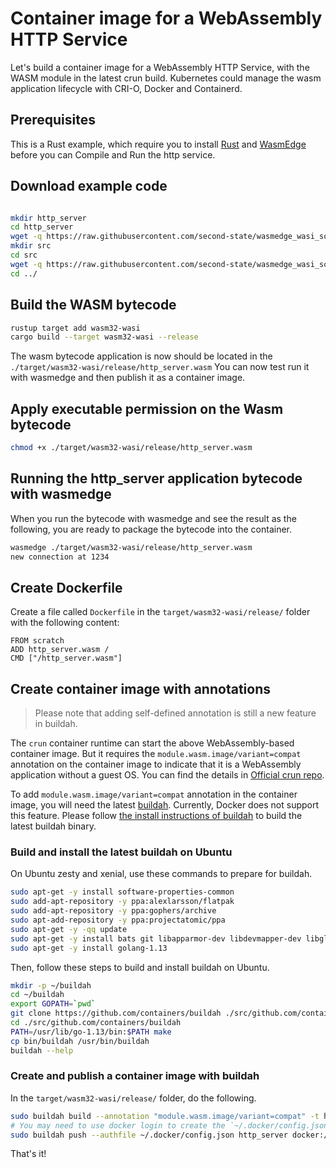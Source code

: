 # Container image for a WebAssembly HTTP Service

Let's build a container image for a WebAssembly HTTP Service, with the WASM module
in the latest crun build. Kubernetes could manage the wasm application lifecycle
with CRI-O, Docker and Containerd.

## Prerequisites

This is a Rust example, which require you to install [Rust](https://www.rust-lang.org/tools/install)
and [WasmEdge](https://github.com/WasmEdge/WasmEdge/blob/master/docs/install.md)
before you can Compile and Run the http service.

## Download example code

```bash

mkdir http_server
cd http_server
wget -q https://raw.githubusercontent.com/second-state/wasmedge_wasi_socket/main/examples/http_server/Cargo.toml
mkdir src
cd src
wget -q https://raw.githubusercontent.com/second-state/wasmedge_wasi_socket/main/examples/http_server/src/main.rs
cd ../

```

## Build the WASM bytecode

```bash
rustup target add wasm32-wasi
cargo build --target wasm32-wasi --release
```

The wasm bytecode application is now should be located in the `./target/wasm32-wasi/release/http_server.wasm`
You can now test run it with wasmedge and then publish it as a container image.

## Apply executable permission on the Wasm bytecode

```bash
chmod +x ./target/wasm32-wasi/release/http_server.wasm
```

## Running the http_server application bytecode with wasmedge

When you run the bytecode with wasmedge and see the result as the following, you
are ready to package the bytecode into the container.

```bash
wasmedge ./target/wasm32-wasi/release/http_server.wasm
new connection at 1234

```

## Create Dockerfile
Create a file called `Dockerfile` in the `target/wasm32-wasi/release/` folder with the following content:

```
FROM scratch
ADD http_server.wasm /
CMD ["/http_server.wasm"]
```

## Create container image with annotations

> Please note that adding self-defined annotation is still a new feature in buildah.

The `crun` container runtime can start the above WebAssembly-based container image. But it requires the `module.wasm.image/variant=compat` annotation on the container image to indicate that it is a WebAssembly application without a guest OS. You can find the details in [Official crun repo](https://github.com/containers/crun/blob/main/docs/wasm-wasi-example.md).

To add `module.wasm.image/variant=compat` annotation in the container image, you will need the latest [buildah](https://buildah.io/). Currently, Docker does not support this feature. Please follow [the install instructions of buildah](https://github.com/containers/buildah/blob/main/install.md) to build the latest buildah binary.

### Build and install the latest buildah on Ubuntu

On Ubuntu zesty and xenial, use these commands to prepare for buildah.

```bash
sudo apt-get -y install software-properties-common
sudo add-apt-repository -y ppa:alexlarsson/flatpak
sudo add-apt-repository -y ppa:gophers/archive
sudo apt-add-repository -y ppa:projectatomic/ppa
sudo apt-get -y -qq update
sudo apt-get -y install bats git libapparmor-dev libdevmapper-dev libglib2.0-dev libgpgme11-dev libseccomp-dev libselinux1-dev skopeo-containers go-md2man
sudo apt-get -y install golang-1.13
```

Then, follow these steps to build and install buildah on Ubuntu.

```bash
mkdir -p ~/buildah
cd ~/buildah
export GOPATH=`pwd`
git clone https://github.com/containers/buildah ./src/github.com/containers/buildah
cd ./src/github.com/containers/buildah
PATH=/usr/lib/go-1.13/bin:$PATH make
cp bin/buildah /usr/bin/buildah
buildah --help
```

### Create and publish a container image with buildah

In the `target/wasm32-wasi/release/` folder, do the following.

```bash
sudo buildah build --annotation "module.wasm.image/variant=compat" -t http_server .
# You may need to use docker login to create the `~/.docker/config.json` for auth.
sudo buildah push --authfile ~/.docker/config.json http_server docker://docker.io/avengermojo/http_server:with-wasm-annotation
```

That's it!
